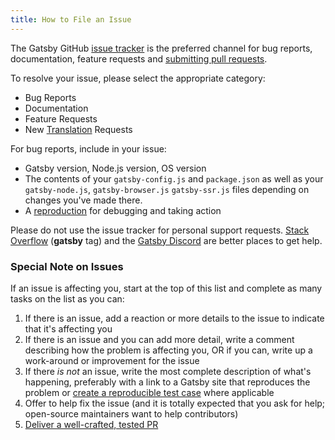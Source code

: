 ```yaml
---
title: How to File an Issue
---
```


The Gatsby GitHub [issue tracker](https://github.com/gatsbyjs/gatsby/issues) is the preferred channel for bug reports, documentation, feature requests and [submitting pull requests](/contributing/how-to-open-a-pull-request/).

To resolve your issue, please select the appropriate category:

- Bug Reports
- Documentation
- Feature Requests
- New [Translation](/contributing/translation#creating-a-new-translation) Requests

For bug reports, include in your issue:

- Gatsby version, Node.js version, OS version
- The contents of your `gatsby-config.js` and `package.json` as well as your `gatsby-node.js`, `gatsby-browser.js` `gatsby-ssr.js` files depending on changes you've made there.
- A [reproduction](/contributing/how-to-make-a-reproducible-test-case/) for debugging and taking action

Please do not use the issue tracker for personal support requests. [Stack Overflow](https://stackoverflow.com/questions/ask?tags=gatsby) (**gatsby** tag) and the [Gatsby Discord](https://gatsby.dev/discord) are better places to get help.

### Special Note on Issues

If an issue is affecting you, start at the top of this list and complete as many tasks on the list as you can:

1.  If there is an issue, add a reaction or more details to the issue to indicate that it's affecting you
2.  If there is an issue and you can add more detail, write a comment describing how the problem is affecting you, OR if you can, write up a work-around or improvement for the issue
3.  If there _is not_ an issue, write the most complete description of what's happening, preferably with a link to a Gatsby site that reproduces the problem or [create a reproducible test case](/contributing/how-to-make-a-reproducible-test-case/) where applicable
4.  Offer to help fix the issue (and it is totally expected that you ask for help; open-source maintainers want to help contributors)
5.  [Deliver a well-crafted, tested PR](/contributing/how-to-open-a-pull-request/)
